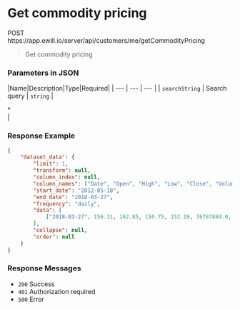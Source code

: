 # Get commodity pricing

<div class="method method-post">POST</div> <span class="url">https://app.ewill.io/server/api/customers/me/getCommodityPricing</span>

> Get commodity pricing

### Parameters in JSON

|Name|Description|Type|Required|
| --- | --- | --- |
| `searchString` | Search query | `string` | <div class="required">*</div> |


### Response Example

```json
{
    "dataset_data": {
        "limit": 1,
        "transform": null,
        "column_index": null,
        "column_names": ["Date", "Open", "High", "Low", "Close", "Volume", "Ex-Dividend", "Split Ratio", "Adj. Open", "Adj. High", "Adj. Low", "Adj. Close", "Adj. Volume"],
        "start_date": "2012-05-18",
        "end_date": "2018-03-27",
        "frequency": "daily",
        "data": [
            ["2018-03-27", 156.31, 162.85, 150.75, 152.19, 76787884.0, 0.0, 1.0, 156.31, 162.85, 150.75, 152.19, 76787884.0]
        ],
        "collapse": null,
        "order": null
    }
}
```

### Response Messages

* `200` Success
* `401` Authorization required
* `500` Error
